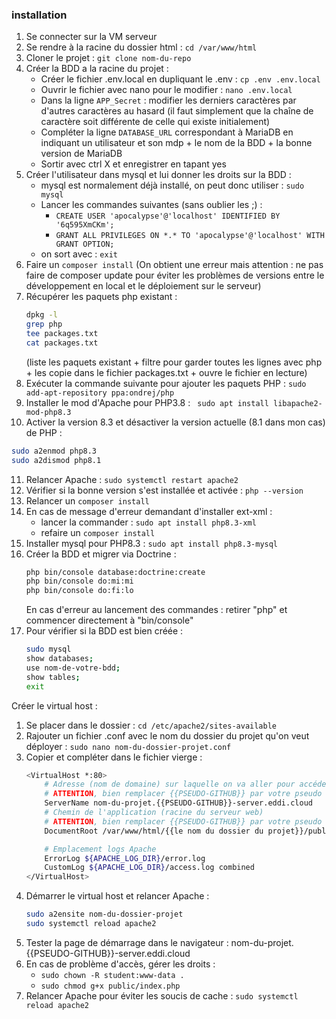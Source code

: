 ### installation

1. Se connecter sur la VM serveur
2. Se rendre à la racine du dossier html : `cd /var/www/html`
3. Cloner le projet : `git clone nom-du-repo`
4. Créer la BDD a la racine du projet :
   - Créer le fichier .env.local en dupliquant le .env : `cp .env .env.local`
   - Ouvrir le fichier avec nano pour le modifier : `nano .env.local`
   - Dans la ligne `APP_Secret` : modifier les derniers caractères par d'autres caractères au hasard (il faut simplement que la chaîne de caractère soit différente de celle qui existe initialement)
   - Compléter la ligne `DATABASE_URL` correspondant à MariaDB en indiquant un utilisateur et son mdp + le nom de la BDD + la bonne version de MariaDB
   - Sortir avec ctrl X et enregistrer en tapant yes
5. Créer l'utilisateur dans mysql et lui donner les droits sur la BDD :
   - mysql est normalement déjà installé, on peut donc utiliser : `sudo mysql`
   - Lancer les commandes suivantes (sans oublier les ;) : 
     - `CREATE USER 'apocalypse'@'localhost' IDENTIFIED BY '6q595XmCKm';`
     - `GRANT ALL PRIVILEGES ON *.* TO 'apocalypse'@'localhost' WITH GRANT OPTION;`
   - on sort avec : `exit`
6. Faire un `composer install`
   (On obtient une erreur mais attention : ne pas faire de composer update pour éviter les problèmes de versions entre le développement en local et le déploiement sur le serveur)
7. Récupérer les paquets php existant :
   ```bash 
   dpkg -l 
   grep php 
   tee packages.txt
   cat packages.txt
   ```
   (liste les paquets existant + filtre pour garder toutes les lignes avec php + les copie dans le fichier packages.txt + ouvre le fichier en lecture)
8. Exécuter la commande suivante pour ajouter les paquets PHP : `sudo add-apt-repository ppa:ondrej/php`
9. Installer le mod d'Apache pour PHP3.8 : ` sudo apt install libapache2-mod-php8.3`
10. Activer la version 8.3 et désactiver la version actuelle (8.1 dans mon cas) de PHP :
   ```bash
   sudo a2enmod php8.3
   sudo a2dismod php8.1
   ````
11. Relancer Apache : `sudo systemctl restart apache2`
12. Vérifier si la bonne version s'est installée et activée : `php --version`
13. Relancer un `composer install`
14. En cas de message d'erreur demandant d'installer ext-xml :
    - lancer la commander : `sudo apt install php8.3-xml`
    - refaire un `composer install`
15. Installer mysql pour PHP8.3 : `sudo apt install php8.3-mysql`
16. Créer la BDD et migrer via Doctrine :
    ```bash
    php bin/console database:doctrine:create 
    php bin/console do:mi:mi
    php bin/console do:fi:lo 
    ```
    En cas d'erreur au lancement des commandes : retirer "php" et commencer directement à "bin/console"
17. Pour vérifier si la BDD est bien créée :
    ```bash
    sudo mysql
    show databases;
    use nom-de-votre-bdd;
    show tables;
    exit
    ```
Créer le virtual host :
1. Se placer dans le dossier : `cd /etc/apache2/sites-available`
2. Rajouter un fichier .conf avec le nom du dossier du projet qu'on veut déployer : `sudo nano nom-du-dossier-projet.conf`
3. Copier et compléter dans le fichier vierge :
    ```bash
    <VirtualHost *:80>
        # Adresse (nom de domaine) sur laquelle on va aller pour accéder à l'application
        # ATTENTION, bien remplacer {{PSEUDO-GITHUB}} par votre pseudo GitHub !
        ServerName nom-du-projet.{{PSEUDO-GITHUB}}-server.eddi.cloud
        # Chemin de l'application (racine du serveur web)
        # ATTENTION, bien remplacer {{PSEUDO-GITHUB}} par votre pseudo GitHub !
        DocumentRoot /var/www/html/{{le nom du dossier du projet}}/public
    
        # Emplacement logs Apache
        ErrorLog ${APACHE_LOG_DIR}/error.log
        CustomLog ${APACHE_LOG_DIR}/access.log combined
    </VirtualHost>
    ```
4. Démarrer le virtual host et relancer Apache :
    ```bash
    sudo a2ensite nom-du-dossier-projet
    sudo systemctl reload apache2
    ```
5. Tester la page de démarrage dans le navigateur : nom-du-projet.{{PSEUDO-GITHUB}}-server.eddi.cloud
6. En cas de problème d'accès, gérer les droits : 
   - `sudo chown -R student:www-data .`
   - `sudo chmod g+x public/index.php`
7. Relancer Apache pour éviter les soucis de cache : `sudo systemctl reload apache2`
